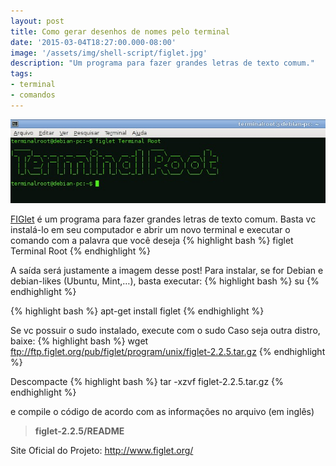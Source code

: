 ```yaml
---
layout: post
title: Como gerar desenhos de nomes pelo terminal
date: '2015-03-04T18:27:00.000-08:00'
image: '/assets/img/shell-script/figlet.jpg'
description: "Um programa para fazer grandes letras de texto comum."
tags:
- terminal
- comandos
---
```


![Blog Linux](/assets/img/shell-script/figlet.jpg "Blog Linux")


[FIGlet](http://www.figlet.org/) é um programa para fazer grandes letras de texto comum. Basta vc  instalá-lo em seu computador e abrir um novo terminal e executar o  comando com a palavra que você deseja
{% highlight bash %}
figlet Terminal Root
{% endhighlight %}

A saída será justamente a imagem desse post!
Para instalar, se for Debian e debian-likes (Ubuntu, Mint,…), basta executar:
{% highlight bash %}
su
{% endhighlight %}

{% highlight bash %}
apt-get install figlet
{% endhighlight %}

Se vc possuir o sudo instalado, execute com o sudo
Caso seja outra distro, baixe:
{% highlight bash %}
wget ftp://ftp.figlet.org/pub/figlet/program/unix/figlet-2.2.5.tar.gz
{% endhighlight %}

Descompacte
{% highlight bash %}
tar -xzvf figlet-2.2.5.tar.gz
{% endhighlight %}

e compile o código de acordo com as informações no arquivo (em inglês)

> __figlet-2.2.5/README__

Site Oficial do Projeto: <http://www.figlet.org/>

<script async src="https://pagead2.googlesyndication.com/pagead/js/adsbygoogle.js"></script>

<!-- Informat -->
<ins class="adsbygoogle"
 style="display:block"
 data-ad-client="ca-pub-2838251107855362"
 data-ad-slot="2327980059"
 data-ad-format="auto"
 data-full-width-responsive="true"></ins>

<script>
(adsbygoogle = window.adsbygoogle || []).push({});
</script>


